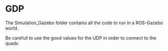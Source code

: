 # GDP

The Simulation_Gazebo folder contains all the code to run in a ROS-Gazebo world.

Be carefull to use the good values for the UDP in order to connect to the quads
